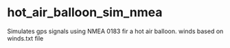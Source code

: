 # hot_air_balloon_sim_nmea
Simulates gps signals using NMEA 0183 fir a hot air balloon. winds based on winds.txt file
